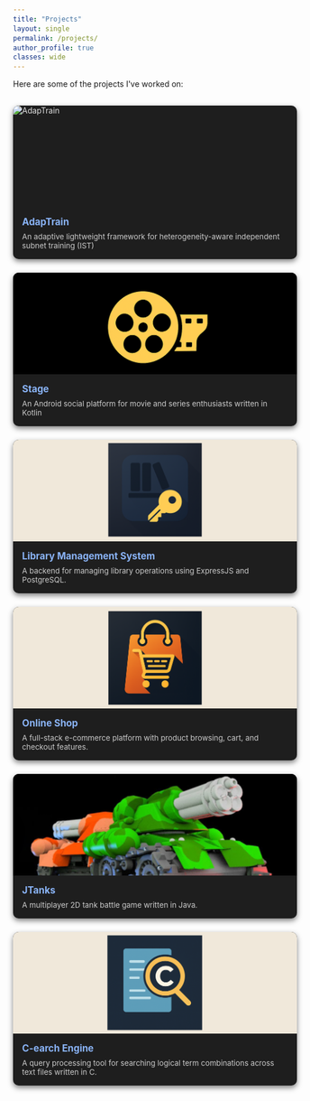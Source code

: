 ```yaml
---
title: "Projects"
layout: single
permalink: /projects/
author_profile: true
classes: wide
---
```


Here are some of the projects I've worked on:

<style>
  .project-grid {
    display: grid;
    grid-template-columns: repeat(auto-fit, minmax(320px, 1fr));
    gap: 24px;
    margin-top: 30px;
  }

  .project-card {
    display: flex;
    flex-direction: column;
    background-color: var(--card-bg, #1e1e1e);
    color: var(--card-text, #e0e0e0);
    border-radius: 10px;
    overflow: hidden;
    box-shadow: 0 4px 10px rgba(0,0,0,0.5);
    transition: transform 0.2s ease, box-shadow 0.2s ease;
  }

  .project-card:hover {
    transform: translateY(-4px);
    box-shadow: 0 8px 20px rgba(0,0,0,0.7);
  }

  .project-card img {
    width: 100%;
    height: 180px;
    object-fit: cover;
    /* background-color: #000; */
  }

  .project-card-content {
    padding: 16px;
    display: flex;
    flex-direction: column;
    gap: 8px;
  }

  .project-card h3 {
    margin: 0;
    font-size: 1.2em;
  }

  .project-card a {
    text-decoration: none;
    color: var(--card-link, #8ab4f8);
  }

  .project-card a:hover {
    color: var(--card-link-hover, #4f9df8);
  }

  .project-card p {
    font-size: 0.95em;
    margin: 0;
    color: var(--card-desc, #ccc);
  }
</style>

<div class="project-grid">

  <div class="project-card">
    <img src="https://github.com/pacslab/adapTrain/raw/main/docs/adaptrain-logo.webp" alt="AdapTrain">
    <div class="project-card-content">
      <h3><a href="https://github.com/mhnaderi99/adaptive-ist">AdapTrain</a></h3>
      <p>An adaptive lightweight framework for heterogeneity-aware independent subnet training (IST)</p>
    </div>
  </div>

  <div class="project-card">
    <img src="/assets/images/projects/stage.png" alt="Stage">
    <div class="project-card-content">
      <h3><a href="https://github.com/mhnaderi99/Stage">Stage</a></h3>
      <p>An Android social platform for movie and series enthusiasts written in Kotlin</p>
    </div>
  </div>

  <div class="project-card">
    <img src="/assets/images/projects/library.png" alt="Library Management System">
    <div class="project-card-content">
      <h3><a href="https://github.com/mhnaderi99/LibraryManagementSystem">Library Management System</a></h3>
      <p>A backend for managing library operations using ExpressJS and PostgreSQL.</p>
    </div>
  </div>

  <div class="project-card">
    <img src="/assets/images/projects/shop.png" alt="Online Shop">
    <div class="project-card-content">
      <h3><a href="https://github.com/mhnaderi99/online-shop">Online Shop</a></h3>
      <p>A full-stack e-commerce platform with product browsing, cart, and checkout features.</p>
    </div>
  </div>

  <div class="project-card">
    <img src="/assets/images/projects/jtanks.png" alt="JTanks">
    <div class="project-card-content">
      <h3><a href="https://github.com/mhnaderi99/jtanks">JTanks</a></h3>
      <p>A multiplayer 2D tank battle game written in Java.</p>
    </div>
  </div>

  <div class="project-card">
    <img src="/assets/images/projects/search-engine.png" alt="Search Engine">
    <div class="project-card-content">
      <h3><a href="https://github.com/mhnaderi99/search-engine-c">C-earch Engine</a></h3>
      <p>A query processing tool for searching logical term combinations across text files written in C.</p>
    </div>
  </div>
  <!-- Add more cards as needed -->

</div>